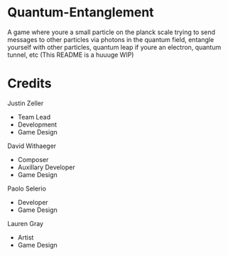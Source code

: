 # Quantum-Entanglement

A game where youre a small particle on the planck scale trying to send messages to other particles via photons in the quantum field, entangle yourself with other particles, quantum leap if youre an electron, quantum tunnel, etc (This README is a huuuge WIP)

# Credits

Justin Zeller
- Team Lead
- Development
- Game Design

David Withaeger
- Composer
- Auxillary Developer
- Game Design

Paolo Selerio
- Developer
- Game Design

Lauren Gray
- Artist
- Game Design
